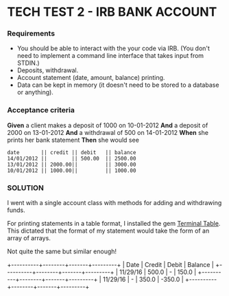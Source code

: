 # TECH TEST 2 - IRB BANK ACCOUNT

### Requirements

* You should be able to interact with the your code via IRB.  (You don't need to implement a command line interface that takes input from STDIN.)
* Deposits, withdrawal.
* Account statement (date, amount, balance) printing.
* Data can be kept in memory (it doesn't need to be stored to a database or anything).

### Acceptance criteria

**Given** a client makes a deposit of 1000 on 10-01-2012
**And** a deposit of 2000 on 13-01-2012
**And** a withdrawal of 500 on 14-01-2012
**When** she prints her bank statement
**Then** she would see

```
date       || credit || debit   || balance
14/01/2012 ||        || 500.00  || 2500.00
13/01/2012 || 2000.00||         || 3000.00
10/01/2012 || 1000.00||         || 1000.00
```

### SOLUTION

I went with a single account class with methods for adding and withdrawing funds.

For printing statements in a table format, I installed the gem [Terminal Table](https://github.com/tj/terminal-table).
This dictated that the format of my statement would take the form of an array of arrays.

Not quite the same but similar enough!

+----------+--------+-------+---------+
| Date     | Credit | Debit | Balance |
+----------+--------+-------+---------+
| 11/29/16 | 500.0  | -     | 150.0   |
+----------+--------+-------+---------+
| 11/29/16 | -      | 350.0 | -350.0  |
+----------+--------+-------+---------+
